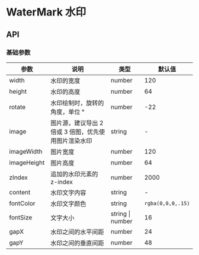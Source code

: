 # WaterMark 水印

<code src="./demos/demo1.tsx"></code>

## API

### 基础参数

| 参数        | 说明                                                 | 类型             | 默认值            |
| ----------- | ---------------------------------------------------- | ---------------- | ----------------- |
| width       | 水印的宽度                                           | number           | 120               |
| height      | 水印的高度                                           | number           | 64                |
| rotate      | 水印绘制时，旋转的角度，单位 °                       | number           | -22               |
| image       | 图片源，建议导出 2 倍或 3 倍图，优先使用图片渲染水印 | string           | -                 |
| imageWidth  | 图片宽度                                             | number           | 120               |
| imageHeight | 图片高度                                             | number           | 64                |
| zIndex      | 追加的水印元素的 z-index                             | number           | 2000              |
| content     | 水印文字内容                                         | string           | -                 |
| fontColor   | 水印文字颜色                                         | string           | `rgba(0,0,0,.15)` |
| fontSize    | 文字大小                                             | string \| number | 16                |
| gapX        | 水印之间的水平间距                                   | number           | 24                |
| gapY        | 水印之间的垂直间距                                   | number           | 48                |
